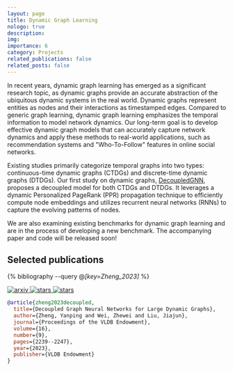 ```yaml
---
layout: page
title: Dynamic Graph Learning
nologo: true
description:  
img: 
importance: 6
category: Projects
related_publications: false
related_posts: false
---
```


In recent years, dynamic graph learning has emerged as a significant research topic, as dynamic graphs provide an accurate abstraction of the ubiquitous dynamic systems in the real world. Dynamic graphs represent entities as nodes and their interactions as timestamped edges. Compared to generic graph learning, dynamic graph learning emphasizes the temporal information to model network dynamics. Our long-term goal is to develop effective dynamic graph models that can accurately capture network dynamics and apply these methods to real-world applications, such as recommendation systems and "Who-To-Follow" features in online social networks.

Existing studies primarily categorize temporal graphs into two types: continuous-time dynamic graphs (CTDGs) and discrete-time dynamic graphs (DTDGs). Our first study on dynamic graphs, [DecoupledGNN](https://dl.acm.org/doi/10.14778/3598581.3598595), proposes a decoupled model for both CTDGs and DTDGs. It leverages a dynamic Personalized PageRank (PPR) propagation technique to efficiently compute node embeddings and utilizes recurrent neural networks (RNNs) to capture the evolving patterns of nodes.

We are also examining existing benchmarks for dynamic graph learning and are in the process of developing a new benchmark. The accompanying paper and code will be released soon!

## Selected publications

{% bibliography --query @*[key=Zheng_2023]* %}

<p>
  <a href="https://arxiv.org/abs/2305.08273">
    <img src="https://img.shields.io/badge/arxiv-2305.08273-b31b1b?style=flat&logo=arxiv
" alt="arxiv" />
  </a>
  <a href="https://github.com/zheng-yp/DecoupledDGNN">
    <img src="https://img.shields.io/badge/zheng--yp%2FDecoupledDGNN-white?logo=github&labelColor=black" alt="stars" />
  </a>
  <a href="https://github.com/zheng-yp/DecoupledDGNN/stargazers">
    <img src="https://img.shields.io/github/stars/zheng-yp/DecoupledDGNN" alt="stars" />
  </a>
</p>


```bibtex
@article{zheng2023decoupled,
  title={Decoupled Graph Neural Networks for Large Dynamic Graphs},
  author={Zheng, Yanping and Wei, Zhewei and Liu, Jiajun},
  journal={Proceedings of the VLDB Endowment},
  volume={16},
  number={9},
  pages={2239--2247},
  year={2023},
  publisher={VLDB Endowment}
}
```